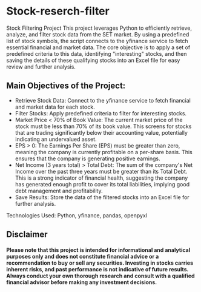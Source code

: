 # Stock-reserch-filter
Stock Filtering Project
This project leverages Python to efficiently retrieve, analyze, and filter stock data from the SET market. By using a predefined list of stock symbols, the script connects to the yfinance service to fetch essential financial and market data. The core objective is to apply a set of predefined criteria to this data, identifying "interesting" stocks, and then saving the details of these qualifying stocks into an Excel file for easy review and further analysis.
## Main Objectives of the Project:
- Retrieve Stock Data: Connect to the yfinance service to fetch financial and market data for each stock.
- Filter Stocks: Apply predefined criteria to filter for interesting stocks.
-   Market Price < 70% of Book Value: The current market price of the stock must be less than 70% of its book value. This screens for stocks that are trading significantly below their accounting value, potentially indicating an undervalued asset.
-   EPS > 0: The Earnings Per Share (EPS) must be greater than zero, meaning the company is currently profitable on a per-share basis. This ensures that the company is generating positive earnings.
-    Net Income (3 years total) > Total Debt: The sum of the company's Net Income over the past three years must be greater than its Total Debt. This is a strong indicator of financial health, suggesting the company has generated enough profit to cover its total liabilities, implying good debt management and profitability.
- Save Results: Store the data of the filtered stocks into an Excel file for further analysis.

Technologies Used: Python, yfinance, pandas, openpyxl

## Disclaimer
#### Please note that this project is intended for informational and analytical purposes only and does not constitute financial advice or a recommendation to buy or sell any securities. Investing in stocks carries inherent risks, and past performance is not indicative of future results. Always conduct your own thorough research and consult with a qualified financial advisor before making any investment decisions.
